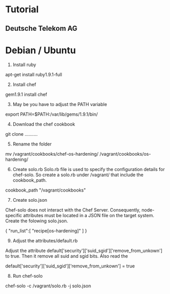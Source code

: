 # Tutorial

## Deutsche Telekom AG

# Debian / Ubuntu

1. Install ruby

apt-get install ruby1.9.1-full

2. Install chef

gem1.9.1 install chef

3. May be you have to adjust the PATH variable

export PATH=$PATH:/var/lib/gems/1.9.1/bin/

4. Download the chef cookbook

git clone ..........

5. Rename the folder

mv /vagrant/cookbooks/chef-os-hardening/ /vagrant/cookbooks/os-hardening/

6. Create solo.rb
Solo.rb file is used to specify the configuration details for chef-solo. So create a solo.rb under /vagrant/ that include the cookbook_path.

cookbook_path "/vagrant/cookbooks"

7. Create solo.json

Chef-solo does not interact with the Chef Server. Consequently, node-specific attributes must be located in a JSON file on the target system. Create the folowing solo.json.

{
        "run_list":[
                "recipe[os-hardening]"
                ]
}

9. Adjust the attributes/default.rb

Adjust the attribute default['security']['suid_sgid']['remove_from_unkown'] to true. Then it remove all suid and sgid bits. Also read the 

default['security']['suid_sgid']['remove_from_unkown'] = true

8. Run chef-solo

chef-solo -c /vagrant/solo.rb -j solo.json


